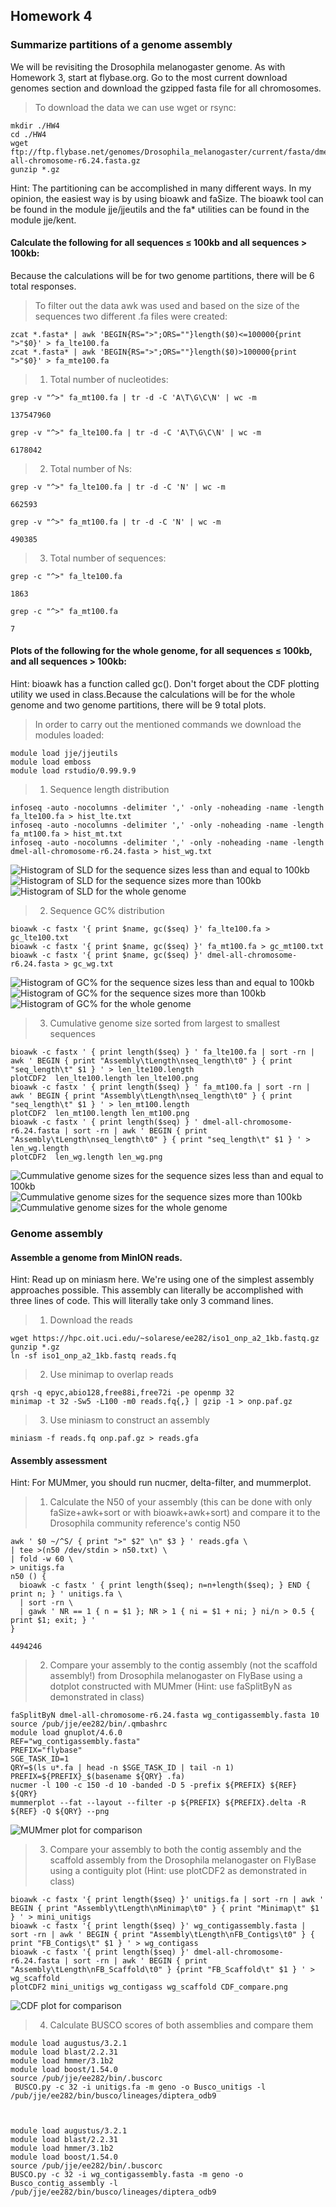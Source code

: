 ## Homework 4  
### Summarize partitions of a genome assembly
We will be revisiting the Drosophila melanogaster genome. As with Homework 3, start at flybase.org. Go to the most current download genomes section and download the gzipped fasta file for all chromosomes.
> To download the data we can use wget or rsync:
<pre><code>mkdir ./HW4
cd ./HW4 
wget ftp://ftp.flybase.net/genomes/Drosophila_melanogaster/current/fasta/dmel-all-chromosome-r6.24.fasta.gz 
gunzip *.gz 
</code></pre> 
Hint: The partitioning can be accomplished in many different ways. In my opinion, the easiest way is by using bioawk and faSize. The bioawk tool can be found in the module jje/jjeutils and the fa* utilities can be found in the module jje/kent.
#### Calculate the following for all sequences ≤ 100kb and all sequences > 100kb: 
Because the calculations will be for two genome partitions, there will be 6 total responses.
> To filter out the data awk was used and based on the size of the sequences two different .fa files were created:
<pre><code>zcat *.fasta* | awk 'BEGIN{RS=">";ORS=""}length($0)<=100000{print ">"$0}' > fa_lte100.fa
zcat *.fasta* | awk 'BEGIN{RS=">";ORS=""}length($0)>100000{print ">"$0}' > fa_mte100.fa
</code></pre>  
>1. Total number of nucleotides:
<pre><code>grep -v "^>" fa_mt100.fa | tr -d -C 'A\T\G\C\N' | wc -m
</code></pre>  
<pre><code>137547960
</code></pre> 
<pre><code>grep -v "^>" fa_lte100.fa | tr -d -C 'A\T\G\C\N' | wc -m
</code></pre>
<pre><code>6178042
</code></pre> 

>2. Total number of Ns:
<pre><code>grep -v "^>" fa_lte100.fa | tr -d -C 'N' | wc -m
</code></pre> 
<pre><code>662593
</code></pre> 
<pre><code>grep -v "^>" fa_mt100.fa | tr -d -C 'N' | wc -m
</code></pre> 
<pre><code>490385
</code></pre> 

>3. Total number of sequences:
<pre><code>grep -c "^>" fa_lte100.fa
</code></pre>
<pre><code>1863
</code></pre>
<pre><code>grep -c "^>" fa_mt100.fa
</code></pre>
<pre><code>7
</code></pre>

#### Plots of the following for the whole genome, for all sequences ≤ 100kb, and all sequences > 100kb:
Hint: bioawk has a function called gc(). Don't forget about the CDF plotting utility we used in class.Because the calculations will be for the whole genome and two genome partitions, there will be 9 total plots.
> In order to carry out the mentioned commands we download the modules loaded:
<pre><code>module load jje/jjeutils
module load emboss
module load rstudio/0.99.9.9
</code></pre>
>1. Sequence length distribution
<pre><code>infoseq -auto -nocolumns -delimiter ',' -only -noheading -name -length fa_lte100.fa > hist_lte.txt
infoseq -auto -nocolumns -delimiter ',' -only -noheading -name -length fa_mt100.fa > hist_mt.txt
infoseq -auto -nocolumns -delimiter ',' -only -noheading -name -length dmel-all-chromosome-r6.24.fasta > hist_wg.txt
</code></pre>
![Histogram of SLD for the sequence sizes less than and equal to 100kb](hist_lte.jpg)
![Histogram of SLD for the sequence sizes more than 100kb](hist_mt.jpg)
![Histogram of SLD for the whole genome](hist_wg.jpg)
>2. Sequence GC% distribution
<pre><code>bioawk -c fastx '{ print $name, gc($seq) }' fa_lte100.fa > gc_lte100.txt
bioawk -c fastx '{ print $name, gc($seq) }' fa_mt100.fa > gc_mt100.txt
bioawk -c fastx '{ print $name, gc($seq) }' dmel-all-chromosome-r6.24.fasta > gc_wg.txt
</code></pre>
![Histogram of GC% for the sequence sizes less than and equal to 100kb](gc_lte.jpg)
![Histogram of GC% for the sequence sizes more than 100kb](gc_mt.jpg)
![Histogram of GC% for the whole genome](gc_wg.jpg)
>3. Cumulative genome size sorted from largest to smallest sequences
<pre><code>bioawk -c fastx ' { print length($seq) } ' fa_lte100.fa | sort -rn | awk ' BEGIN { print "Assembly\tLength\nseq_length\t0" } { print "seq_length\t" $1 } ' > len_lte100.length
plotCDF2  len_lte100.length len_lte100.png
bioawk -c fastx ' { print length($seq) } ' fa_mt100.fa | sort -rn | awk ' BEGIN { print "Assembly\tLength\nseq_length\t0" } { print "seq_length\t" $1 } ' > len_mt100.length
plotCDF2  len_mt100.length len_mt100.png
bioawk -c fastx ' { print length($seq) } ' dmel-all-chromosome-r6.24.fasta | sort -rn | awk ' BEGIN { print "Assembly\tLength\nseq_length\t0" } { print "seq_length\t" $1 } ' > len_wg.length
plotCDF2  len_wg.length len_wg.png
</code></pre>
![Cummulative genome sizes for the sequence sizes less than and equal to 100kb](len_lte100.png)
![Cummulative genome sizes for the sequence sizes more than 100kb](len_mt100.png)
![Cummulative genome sizes for the whole genome](len_wg.png)
### Genome assembly
#### Assemble a genome from MinION reads.  
Hint: Read up on miniasm here. We're using one of the simplest assembly approaches possible. This assembly can literally be accomplished with three lines of code. This will literally take only 3 command lines.

>1. Download the reads
<pre><code>wget https://hpc.oit.uci.edu/~solarese/ee282/iso1_onp_a2_1kb.fastq.gz
gunzip *.gz
ln -sf iso1_onp_a2_1kb.fastq reads.fq
</code></pre>
>2. Use minimap to overlap reads
<pre><code>qrsh -q epyc,abio128,free88i,free72i -pe openmp 32      
minimap -t 32 -Sw5 -L100 -m0 reads.fq{,} | gzip -1 > onp.paf.gz
</code></pre>
>3. Use miniasm to construct an assembly
<pre><code>miniasm -f reads.fq onp.paf.gz > reads.gfa
</code></pre>

#### Assembly assessment
Hint: For MUMmer, you should run nucmer, delta-filter, and mummerplot.
>1. Calculate the N50 of your assembly (this can be done with only faSize+awk+sort or with bioawk+awk+sort) and compare it to the Drosophila community reference's contig N50
<pre><code>awk ' $0 ~/^S/ { print ">" $2" \n" $3 } ' reads.gfa \
| tee >(n50 /dev/stdin > n50.txt) \
| fold -w 60 \
> unitigs.fa
n50 () {
  bioawk -c fastx ' { print length($seq); n=n+length($seq); } END { print n; } ' unitigs.fa \
  | sort -rn \
  | gawk ' NR == 1 { n = $1 }; NR > 1 { ni = $1 + ni; } ni/n > 0.5 { print $1; exit; } '
}
</code></pre>
<pre><code>4494246
</code></pre>
>2. Compare your assembly to the contig assembly (not the scaffold assembly!) from Drosophila melanogaster on FlyBase using a dotplot constructed with MUMmer (Hint: use faSplitByN as demonstrated in class)
<pre><code>faSplitByN dmel-all-chromosome-r6.24.fasta wg_contigassembly.fasta 10
source /pub/jje/ee282/bin/.qmbashrc
module load gnuplot/4.6.0
REF="wg_contigassembly.fasta"
PREFIX="flybase"
SGE_TASK_ID=1
QRY=$(ls u*.fa | head -n $SGE_TASK_ID | tail -n 1)
PREFIX=${PREFIX}_$(basename ${QRY} .fa)
nucmer -l 100 -c 150 -d 10 -banded -D 5 -prefix ${PREFIX} ${REF} ${QRY}
mummerplot --fat --layout --filter -p ${PREFIX} ${PREFIX}.delta -R ${REF} -Q ${QRY} --png
</code></pre>
![MUMmer plot for comparison](flybase_unitigs.png)
>3. Compare your assembly to both the contig assembly and the scaffold assembly from the Drosophila melanogaster on FlyBase using a contiguity plot (Hint: use plotCDF2 as demonstrated in class)
<pre><code>bioawk -c fastx '{ print length($seq) }' unitigs.fa | sort -rn | awk ' BEGIN { print "Assembly\tLength\nMinimap\t0" } { print "Minimap\t" $1 } ' > mini_unitigs
bioawk -c fastx '{ print length($seq) }' wg_contigassembly.fasta | sort -rn | awk ' BEGIN { print "Assembly\tLength\nFB_Contigs\t0" } { print "FB_Contigs\t" $1 } ' > wg_contigass
bioawk -c fastx '{ print length($seq) }' dmel-all-chromosome-r6.24.fasta | sort -rn | awk ' BEGIN { print "Assembly\tLength\nFB_Scaffold\t0" } {print "FB_Scaffold\t" $1 } ' > wg_scaffold
plotCDF2 mini_unitigs wg_contigass wg_scaffold CDF_compare.png
</code></pre>
![CDF plot for comparison](CDF_compare.png)
>4. Calculate BUSCO scores of both assemblies and compare them
<pre><code>module load augustus/3.2.1
module load blast/2.2.31 
module load hmmer/3.1b2 
module load boost/1.54.0
source /pub/jje/ee282/bin/.buscorc
 BUSCO.py -c 32 -i unitigs.fa -m geno -o Busco_unitigs -l /pub/jje/ee282/bin/busco/lineages/diptera_odb9
</code></pre>
<pre><code>
</code></pre>
<pre><code>module load augustus/3.2.1
module load blast/2.2.31 
module load hmmer/3.1b2 
module load boost/1.54.0
source /pub/jje/ee282/bin/.buscorc
BUSCO.py -c 32 -i wg_contigassembly.fasta -m geno -o Busco_contig_assembly -l /pub/jje/ee282/bin/busco/lineages/diptera_odb9
</code></pre>
<pre><code>
</code></pre>
